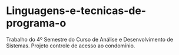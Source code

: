 # Linguagens-e-tecnicas-de-programa-o
Trabalho do 4º Semestre do Curso de Análise e Desenvolvimento de Sistemas. 
Projeto controle de acesso ao condomínio.
